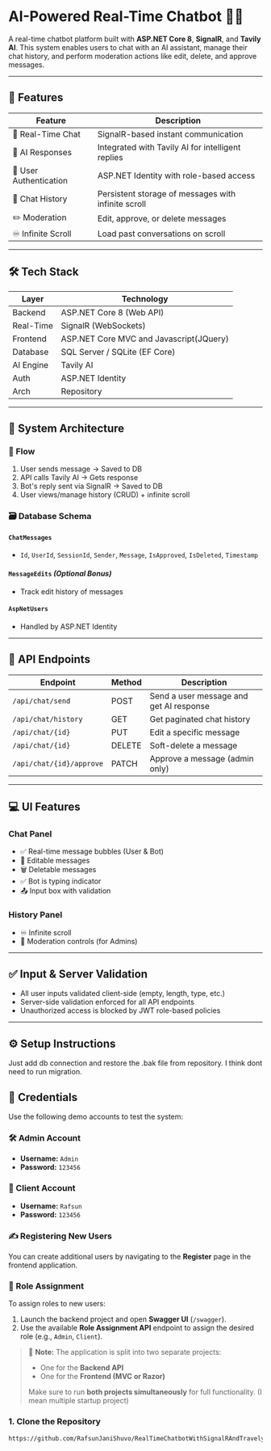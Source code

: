 
# AI-Powered Real-Time Chatbot 💬🤖

A real-time chatbot platform built with **ASP.NET Core 8**, **SignalR**, and **Tavily AI**. This system enables users to chat with an AI assistant, manage their chat history, and perform moderation actions like edit, delete, and approve messages.

---

## 🚀 Features

| Feature               | Description                                          |
|----------------------|------------------------------------------------------|
| 💬 Real-Time Chat     | SignalR-based instant communication                  |
| 🤖 AI Responses       | Integrated with Tavily AI for intelligent replies    |
| 🔐 User Authentication| ASP.NET Identity with role-based access             |
| 📜 Chat History       | Persistent storage of messages with infinite scroll |
| ✏️ Moderation         | Edit, approve, or delete messages                   |
| ♾️ Infinite Scroll     | Load past conversations on scroll                   |

---

## 🛠 Tech Stack

| Layer      | Technology                   |
|------------|------------------------------|
| Backend    | ASP.NET Core 8 (Web API)     |
| Real-Time  | SignalR (WebSockets)         |
| Frontend   | ASP.NET Core MVC and Javascript(JQuery) |
| Database   | SQL Server / SQLite (EF Core)|
| AI Engine  | Tavily AI         |
| Auth       | ASP.NET Identity             |
| Arch       | Repository     |

---

## 🧩 System Architecture

### 🔄 Flow

1. User sends message → Saved to DB
2. API calls Tavily AI → Gets response
3. Bot's reply sent via SignalR → Saved to DB
4. User views/manage history (CRUD) + infinite scroll

### 🗃 Database Schema

#### `ChatMessages`
- `Id`, `UserId`, `SessionId`, `Sender`, `Message`, `IsApproved`, `IsDeleted`, `Timestamp`

#### `MessageEdits` *(Optional Bonus)*
- Track edit history of messages

#### `AspNetUsers`
- Handled by ASP.NET Identity

---

## 📡 API Endpoints

| Endpoint                     | Method | Description                             |
|-----------------------------|--------|-----------------------------------------|
| `/api/chat/send`            | POST   | Send a user message and get AI response |
| `/api/chat/history`         | GET    | Get paginated chat history              |
| `/api/chat/{id}`            | PUT    | Edit a specific message                 |
| `/api/chat/{id}`            | DELETE | Soft-delete a message                   |
| `/api/chat/{id}/approve`    | PATCH  | Approve a message (admin only)          |

---

## 💻 UI Features

### Chat Panel

- ✅ Real-time message bubbles (User & Bot)
- 📝 Editable messages
- 🗑 Deletable messages
- ✅ Bot is typing indicator
- 📤 Input box with validation

### History Panel

- ♾️ Infinite scroll
- 👮 Moderation controls (for Admins)

---

## ✅ Input & Server Validation

- All user inputs validated client-side (empty, length, type, etc.)
- Server-side validation enforced for all API endpoints
- Unauthorized access is blocked by JWT role-based policies

---

## ⚙️ Setup Instructions

Just add db connection and restore the .bak file from repository. I think dont need to run migration. 

## 🔐 Credentials

Use the following demo accounts to test the system:

### 🛠 Admin Account
- **Username:** `Admin`
- **Password:** `123456`

### 👤 Client Account
- **Username:** `Rafsun`
- **Password:** `123456`

### ✍️ Registering New Users
You can create additional users by navigating to the **Register** page in the frontend application.

### 🔄 Role Assignment
To assign roles to new users:

1. Launch the backend project and open **Swagger UI** (`/swagger`).
2. Use the available **Role Assignment API** endpoint to assign the desired role (e.g., `Admin`, `Client`).

> 🔔 **Note:** The application is split into two separate projects:
> - One for the **Backend API**
> - One for the **Frontend (MVC or Razor)**  
>
> Make sure to run **both projects simultaneously** for full functionality. (I mean multiple startup project)


### 1. Clone the Repository

```bash
https://github.com/RafsunJaniShuvo/RealTimeChatbotWithSignalRAndTravelyAI.git


